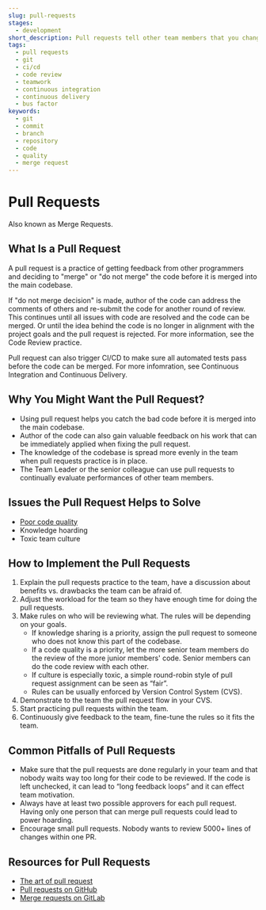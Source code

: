 ```yaml
---
slug: pull-requests
stages:
  - development
short_description: Pull requests tell other team members that you changed something in the code and pushed the change to a branch in a git repository. Then other members can review and discuss the changes before the changes are merged into the master branch.
tags:
  - pull requests
  - git
  - ci/cd
  - code review
  - teamwork
  - continuous integration
  - continuous delivery
  - bus factor
keywords:
  - git
  - commit
  - branch
  - repository
  - code
  - quality
  - merge request
---
```


# Pull Requests

Also known as Merge Requests.

## What Is a Pull Request

A pull request is a practice of getting feedback from other programmers and deciding to "merge" or "do not merge" the code before it is merged into the main codebase.

If "do not merge decision" is made, author of the code can address the comments of others and re-submit the code for another round of review. This continues until all issues with code are resolved and the code can be merged. Or until the idea behind the code is no longer in alignment with the project goals and the pull request is rejected.
For more information, see the Code Review practice.

Pull request can also trigger CI/CD to make sure all automated tests pass before the code can be merged. For more infomration, see Continuous Integration and Continuous Delivery.

## Why You Might Want the Pull Request?

- Using pull request helps you catch the bad code before it is merged into the main codebase.
- Author of the code can also gain valuable feedback on his work that can be immediately applied when fixing the pull request.
- The knowledge of the codebase is spread more evenly in the team when pull requests practice is in place.
- The Team Leader or the senior colleague can use pull requests to continually evaluate performances of other team members.

## Issues the Pull Request Helps to Solve

- [Poor code quality](/issues/poor-code-quality)
- Knowledge hoarding
- Toxic team culture

## How to Implement the Pull Requests

1. Explain the pull requests practice to the team, have a discussion about benefits vs. drawbacks the team can be afraid of.
2. Adjust the workload for the team so they have enough time for doing the pull requests.
3. Make rules on who will be reviewing what. The rules will be depending on your goals.
   - If knowledge sharing is a priority, assign the pull request to someone who does not know this part of the codebase.
   - If a code quality is a priority, let the more senior team members do the review of the more junior members' code. Senior members can do the code review with each other.
   - If culture is especially toxic, a simple round-robin style of pull request assignment can be seen as “fair”.
   - Rules can be usually enforced by Version Control System (CVS).
4. Demonstrate to the team the pull request flow in your CVS.
5. Start practicing pull requests within the team.
6. Continuously give feedback to the team, fine-tune the rules so it fits the team.

## Common Pitfalls of Pull Requests

- Make sure that the pull requests are done regularly in your team and that nobody waits way too long for their code to be reviewed. If the code is left unchecked, it can lead to “long feedback loops” and it can effect team motivation.
- Always have at least two possible approvers for each pull request. Having only one person that can merge pull requests could lead to power hoarding.
- Encourage small pull requests. Nobody wants to review 5000+ lines of changes within one PR.

## Resources for Pull Requests

- [The art of pull request](https://hackernoon.com/the-art-of-pull-requests-6f0f099850f9)
- [Pull requests on GitHub](https://help.github.com/articles/about-pull-requests/)
- [Merge requests on GitLab](https://docs.gitlab.com/ee/user/project/merge_requests/)
